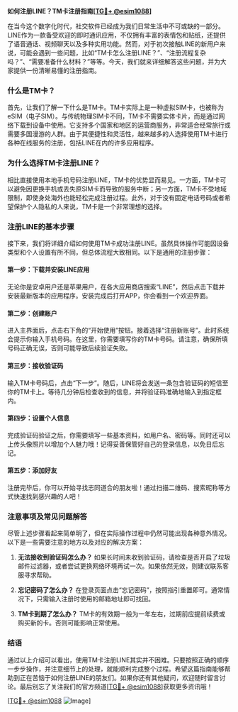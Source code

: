 **如何注册LINE？TM卡注册指南[[TG💪+ @esim1088](https://t.me/s/esim1088)]**

在当今这个数字化时代，社交软件已经成为我们日常生活中不可或缺的一部分。LINE作为一款备受欢迎的即时通讯应用，不仅拥有丰富的表情包和贴纸，还提供了语音通话、视频聊天以及多种实用功能。然而，对于初次接触LINE的新用户来说，可能会遇到一些问题，比如“TM卡怎么注册LINE？”、“注册流程复杂吗？”、“需要准备什么材料？”等等。今天，我们就来详细解答这些问题，并为大家提供一份清晰易懂的注册指南。

### **什么是TM卡？**

首先，让我们了解一下什么是TM卡。TM卡实际上是一种虚拟SIM卡，也被称为eSIM（电子SIM）。与传统物理SIM卡不同，TM卡不需要实体卡片，而是通过网络下载到设备中使用。它支持多个国家和地区的运营商服务，非常适合经常旅行或需要多国漫游的人群。由于其便捷性和灵活性，越来越多的人选择使用TM卡进行各种在线服务的注册，包括LINE在内的许多应用程序。

### **为什么选择TM卡注册LINE？**

相比直接使用本地手机号码注册LINE，TM卡的优势显而易见。一方面，TM卡可以避免因更换手机或丢失原SIM卡而导致的服务中断；另一方面，TM卡不受地域限制，即使身处海外也能轻松完成注册过程。此外，对于没有固定电话号码或者希望保护个人隐私的人来说，TM卡是一个非常理想的选择。

### **注册LINE的基本步骤**

接下来，我们将详细介绍如何使用TM卡成功注册LINE。虽然具体操作可能因设备类型和个人设置有所不同，但总体流程大致相同。以下是通用的注册步骤：

#### **第一步：下载并安装LINE应用**
无论你是安卓用户还是苹果用户，在各大应用商店搜索“LINE”，然后点击下载并安装最新版本的应用程序。安装完成后打开APP，你会看到一个欢迎界面。

#### **第二步：创建账户**
进入主界面后，点击右下角的“开始使用”按钮。接着选择“注册新账号”。此时系统会提示你输入手机号码。在这里，你需要填写你的TM卡号码。请注意，确保所填号码正确无误，否则可能导致后续验证失败。

#### **第三步：接收验证码**
输入TM卡号码后，点击“下一步”。随后，LINE将会发送一条包含验证码的短信至你的TM卡上。等待几分钟后检查收到的信息，并将验证码准确地输入到指定框内。

#### **第四步：设置个人信息**
完成验证码验证之后，你需要填写一些基本资料，如用户名、密码等。同时还可以上传头像照片以增加个人魅力哦！记得妥善保管好自己的登录信息，以免日后忘记。

#### **第五步：添加好友**
注册完毕后，你可以开始寻找志同道合的朋友啦！通过扫描二维码、搜索昵称等方式快速找到感兴趣的人吧！

### **注意事项及常见问题解答**

尽管上述步骤看起来简单明了，但在实际操作过程中仍然可能出现各种意外情况。以下是一些需要注意的地方以及对应的解决方案：

1. **无法接收到验证码怎么办？**
   如果长时间未收到验证码，请检查是否开启了垃圾邮件过滤器，或者尝试更换网络环境再试一次。如果依然无效，则建议联系客服寻求帮助。

2. **忘记密码了怎么办？**
   在登录页面点击“忘记密码”，按照指引重置即可。通常情况下，只需输入注册时使用的邮箱地址即可找回。

3. **TM卡到期了怎么办？**
   TM卡的有效期一般为一年左右，过期前应提前续费或购买新的卡。否则可能影响正常使用。

### **结语**

通过以上介绍可以看出，使用TM卡注册LINE其实并不困难。只要按照正确的顺序一步步操作，并注意细节上的处理，就能顺利完成整个过程。希望这篇指南能够帮助到正在苦恼于如何注册LINE的朋友们。如果你还有其他疑问，欢迎随时留言讨论。最后别忘了关注我们的官方频道[[TG💪+ @esim1088](https://t.me/s/esim1088)]获取更多资讯哦！

[[TG💪+ @esim1088](https://t.me/s/esim1088) ![Image](https://i.postimg.cc/4NQfJmqS/Snipaste-2025-05-13-00-14-12.png)]